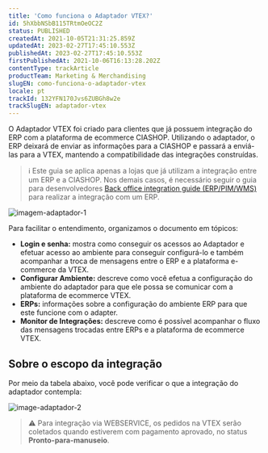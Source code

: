 ```yaml
---
title: 'Como funciona o Adaptador VTEX?'
id: 5hXbbNSbB115TRtmOeOC2Z
status: PUBLISHED
createdAt: 2021-10-05T21:31:25.859Z
updatedAt: 2023-02-27T17:45:10.553Z
publishedAt: 2023-02-27T17:45:10.553Z
firstPublishedAt: 2021-10-06T16:13:28.202Z
contentType: trackArticle
productTeam: Marketing & Merchandising
slugEN: como-funciona-o-adaptador-vtex
locale: pt
trackId: 132YFN170Jvs6ZUBGh8w2e
trackSlugEN: adaptador-vtex
---
```


O Adaptador VTEX foi criado para clientes que já possuem integração do ERP com a plataforma de ecommerce CIASHOP. Utilizando o adaptador, o ERP deixará de enviar as informações para a CIASHOP e passará a enviá-las para a VTEX, mantendo a compatibilidade das integrações construídas.

> ℹ️ Este guia se aplica apenas a lojas que já utilizam a integração entre um ERP e a CIASHOP. Nos demais casos, é necessário seguir o guia para desenvolvedores [Back office integration guide (ERP/PIM/WMS)](https://developers.vtex.com/docs/guides/erp-integration-guide) para realizar a integração com um ERP.

![imagem-adaptador-1](//images.contentful.com/alneenqid6w5/3YzpvrWy5X48siMcATs5Ba/094e532302f3f96a66d21ecee0d96a72/image.png)

Para facilitar o entendimento, organizamos o documento em tópicos:

- **Login e senha:** mostra como conseguir os acessos ao Adaptador e efetuar acesso ao ambiente para conseguir configurá-lo e também acompanhar a troca de mensagens entre o ERP e a plataforma e-commerce da VTEX.
- **Configurar Ambiente:** descreve como você efetua a configuração do ambiente do adaptador para que ele possa se comunicar com a plataforma de ecommerce VTEX.
- **ERPs:** informações sobre a configuração do ambiente ERP para que este funcione com o adapter.
- **Monitor de Integrações:** descreve como é possível acompanhar o fluxo das mensagens trocadas entre ERPs e a plataforma de ecommerce VTEX.

## Sobre o escopo da integração

Por meio da tabela abaixo, você pode verificar o que a integração do adaptador contempla:

![image-adaptador-2](//images.ctfassets.net/alneenqid6w5/4TsEw3tXkfK0IEAZlcRzwR/b9dc7e117331beacf34577442c69da0c/Group_1_9_.png)

> ⚠️ Para integração via WEBSERVICE, os pedidos na VTEX serão coletados quando estiverem com pagamento aprovado, no status **Pronto-para-manuseio**.
